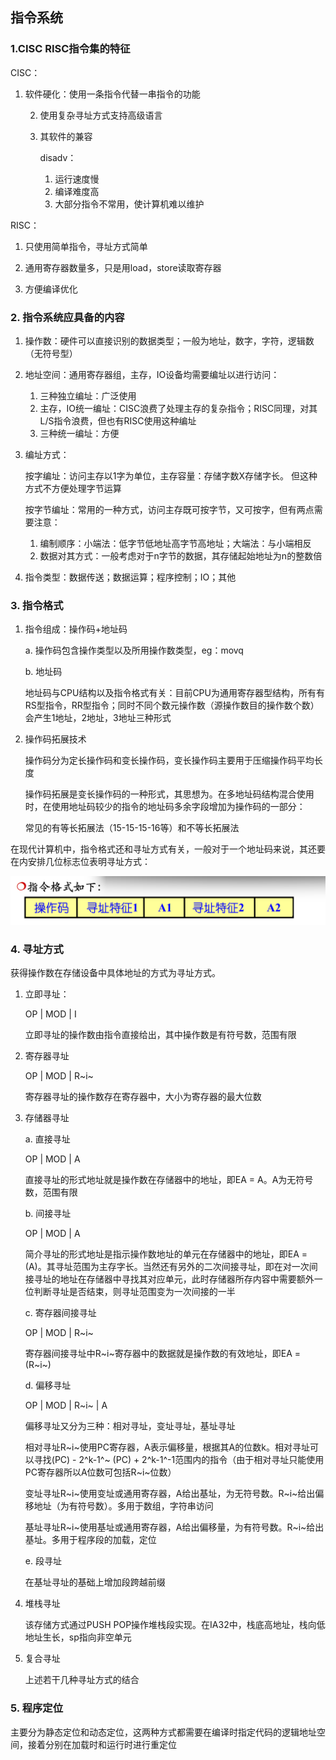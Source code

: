 ## 指令系统

### 1.CISC RISC指令集的特征

CISC： 

1. 软件硬化：使用一条指令代替一串指令的功能

   2. 使用复杂寻址方式支持高级语言

   3. 其软件的兼容

      disadv：

      1. 运行速度慢
      2. 编译难度高
      3. 大部分指令不常用，使计算机难以维护

RISC：

1. 只使用简单指令，寻址方式简单

2. 通用寄存器数量多，只是用load，store读取寄存器
3. 方便编译优化

### 2. 指令系统应具备的内容

1. 操作数：硬件可以直接识别的数据类型；一般为地址，数字，字符，逻辑数（无符号型）

2. 地址空间：通用寄存器组，主存，IO设备均需要编址以进行访问：

   1. 三种独立编址：广泛使用
   2. 主存，IO统一编址：CISC浪费了处理主存的复杂指令；RISC同理，对其L/S指令浪费，但也有RISC使用这种编址
   3. 三种统一编址：方便

3. 编址方式：

   按字编址：访问主存以1字为单位，主存容量：存储字数X存储字长。
   					但这种方式不方便处理字节运算

   按字节编址：常用的一种方式，访问主存既可按字节，又可按字，但有两点需要注意：

   	1. 编制顺序：小端法：低字节低地址高字节高地址；大端法：与小端相反
   	2. 数据对其方式：一般考虑对于n字节的数据，其存储起始地址为n的整数倍

4. 指令类型：数据传送；数据运算；程序控制；IO；其他

### 3. 指令格式

1. 指令组成：操作码+地址码

   a. 操作码包含操作类型以及所用操作数类型，eg：movq

   b. 地址码

   ​	地址码与CPU结构以及指令格式有关：目前CPU为通用寄存器型结构，所有有RS型指令，RR型指令；同时不同个数元操作数（源操作数目的操作数个数）会产生1地址，2地址，3地址三种形式

2. 操作码拓展技术

   操作码分为定长操作码和变长操作码，变长操作码主要用于压缩操作码平均长度

   操作码拓展是变长操作码的一种形式，其思想为。在多地址码结构混合使用时，在使用地址码较少的指令的地址码多余字段增加为操作码的一部分：

   常见的有等长拓展法（15-15-15-16等）和不等长拓展法

在现代计算机中，指令格式还和寻址方式有关，一般对于一个地址码来说，其还要在内安排几位标志位表明寻址方式：

![instruction_sturcture](./images/instruction_sturcture.png)

### 4. 寻址方式

获得操作数在存储设备中具体地址的方式为寻址方式。

1. 立即寻址：

   OP | MOD | I

   立即寻址的操作数由指令直接给出，其中操作数是有符号数，范围有限

2. 寄存器寻址

   OP | MOD | R~i~

   寄存器寻址的操作数存在寄存器中，大小为寄存器的最大位数

3. 存储器寻址

   a. 直接寻址

   OP | MOD | A

   直接寻址的形式地址就是操作数在存储器中的地址，即EA = A。A为无符号数，范围有限

   b. 间接寻址

   OP | MOD | A

   简介寻址的形式地址是指示操作数地址的单元在存储器中的地址，即EA = (A)。其寻址范围为主存字长。当然还有另外的二次间接寻址，即在对一次间接寻址的地址在存储器中寻找其对应单元，此时存储器所存内容中需要额外一位判断寻址是否结束，则寻址范围变为一次间接的一半

   c. 寄存器间接寻址

   OP | MOD | R~i~

   寄存器间接寻址中R~i~寄存器中的数据就是操作数的有效地址，即EA = (R~i~)

   d. 偏移寻址

   OP | MOD | R~i~ | A

   偏移寻址又分为三种：相对寻址，变址寻址，基址寻址

   相对寻址R~i~使用PC寄存器，A表示偏移量，根据其A的位数k。相对寻址可以寻找(PC) - 2^k-1^~ (PC) + 2^k-1^-1范围内的指令（由于相对寻址只能使用PC寄存器所以A位数可包括R~i~位数）

   变址寻址R~i~使用变址或通用寄存器，A给出基址，为无符号数。R~i~给出偏移地址（为有符号数）。多用于数组，字符串访问

   基址寻址R~i~使用基址或通用寄存器，A给出偏移量，为有符号数。R~i~给出基址。多用于程序段的加载，定位

   e. 段寻址

   在基址寻址的基础上增加段跨越前缀

4. 堆栈寻址

   该存储方式通过PUSH POP操作堆栈段实现。在IA32中，栈底高地址，栈向低地址生长，sp指向非空单元

5. 复合寻址

   上述若干几种寻址方式的结合

### 5. 程序定位

主要分为静态定位和动态定位，这两种方式都需要在编译时指定代码的逻辑地址空间，接着分别在加载时和运行时进行重定位
